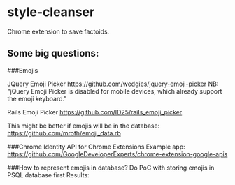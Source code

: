 # style-cleanser
Chrome extension to save factoids.

## Some big questions:

  ###Emojis

  JQuery Emoji Picker
    https://github.com/wedgies/jquery-emoji-picker
    NB: "jQuery Emoji Picker is disabled for mobile devices, which already support the emoji keyboard."
    
  Rails Emoji Picker
    https://github.com/ID25/rails_emoji_picker
  
  This might be better if emojis will be in the database:
    https://github.com/mroth/emoji_data.rb
    
  ###Chrome Identity API for Chrome Extensions
    Example app:
    https://github.com/GoogleDeveloperExperts/chrome-extension-google-apis

  ###How to represent emojis in database?
    Do PoC with storing emojis in PSQL database first
    Results:

